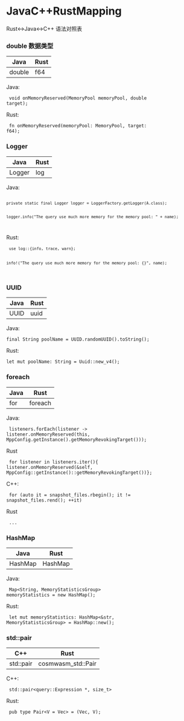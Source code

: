 # JavaC++RustMapping
Rust<->Java<->C++ 语法对照表

### double 数据类型

|  Java   | Rust  |
|  ----  | ----  |
| double  | f64 |


Java: </p>
<code>
void onMemoryReserved(MemoryPool memoryPool, double target);
</code>

Rust: </p>
<code>
fn onMemoryReserved(memoryPool: MemoryPool, target: f64);
</code>


### Logger

|  Java   | Rust  |
|  ----  | ----  |
| Logger  | log |

Java: </p>
<code>
```private static final Logger logger = LoggerFactory.getLogger(A.class);```</p>
```logger.info("The query use much more memory for the memory pool: " + name);```</p>
</code>

Rust: </p>
<code>
```use log::{info, trace, warn};```</p>
```info!("The query use much more memory for the memory pool: {}", name);```</p>
</code>



### UUID

|  Java   | Rust  |
|  ----  | ----  |
| UUID  | uuid |

Java: </p>
```final String poolName = UUID.randomUUID().toString();```

Rust: </p>
```let mut poolName: String = Uuid::new_v4();```


### foreach

|  Java   | Rust  |
|  ----  | ----  |
| for  | foreach |

Java: </p>
<code>
listeners.forEach(listener -> listener.onMemoryReserved(this, MppConfig.getInstance().getMemoryRevokingTarget()));
</code>

Rust</p>
<code>
  for listener in listeners.iter(){ listener.onMemoryReserved(&self, MppConfig::getInstance()::getMemoryRevokingTarget())};
</code>

C++: </p>
<code>
for (auto it = snapshot_files.rbegin(); it != snapshot_files.rend(); ++it) 
</code>

Rust</p>
<code>
  ...
</code>


### HashMap

|  Java   | Rust  |
|  ----  | ----  |
| HashMap  | HashMap |

Java: </p>
<code>
Map<String, MemoryStatisticsGroup> memoryStatistics = new HashMap();
</code>
  
Rust: </p>
<code> 
let mut memoryStatistics: HashMap<&str, MemoryStatisticsGroup> = HashMap::new();
</code>

### std::pair
|  C++   | Rust  |
|  ----  | ----  |
| std::pair  | cosmwasm_std::Pair |
  
C++: </p>
<code>
std::pair<query::Expression *, size_t>
</code>  

Rust: </p>
<code> 
pub type Pair<V = Vec<u8>> = (Vec<u8>, V);
</code>
